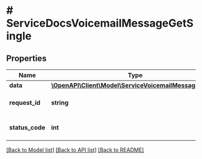 # # ServiceDocsVoicemailMessageGetSingle

## Properties

Name | Type | Description | Notes
------------ | ------------- | ------------- | -------------
**data** | [**\OpenAPI\Client\Model\ServiceVoicemailMessageOutput**](ServiceVoicemailMessageOutput.md) |  | [optional]
**request_id** | **string** | Unique id for each request | [optional]
**status_code** | **int** | HTTP response status code | [optional]

[[Back to Model list]](../../README.md#models) [[Back to API list]](../../README.md#endpoints) [[Back to README]](../../README.md)
